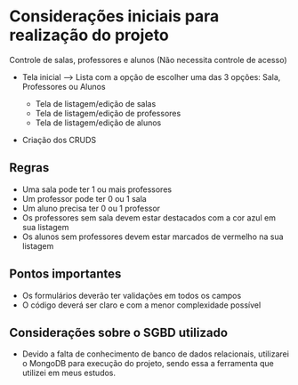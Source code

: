 # Considerações iniciais para realização do projeto

Controle de salas, professores e alunos (Não necessita controle de acesso)

- Tela inicial --> Lista com a opção de escolher uma das 3 opções: Sala, Professores ou Alunos
   - Tela de listagem/edição de salas
   - Tela de listagem/edição de professores
   - Tela de listagem/edição de alunos 

- Criação dos CRUDS

 ## Regras
  - Uma sala pode ter 1 ou mais professores
  - Um professor pode ter 0 ou 1 sala
  - Um aluno precisa ter 0 ou 1 professor
  - Os professores sem sala devem estar destacados com a cor azul em sua listagem
  - Os alunos sem professores devem estar marcados de vermelho na sua listagem

 ## Pontos importantes  
  - Os formulários deverão ter validações em todos os campos
  - O código deverá ser claro e com a menor complexidade possível
  

 ## Considerações sobre o SGBD utilizado
  - Devido a falta de conhecimento de banco de dados relacionais, utilizarei o MongoDB para execução do projeto, sendo essa a ferramenta
    que utilizei em meus estudos.


